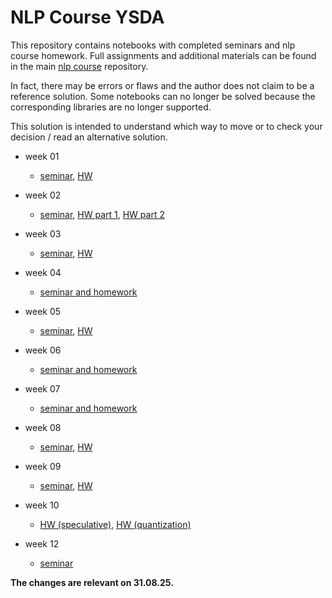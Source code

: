 # NLP Course YSDA

This repository contains notebooks with completed seminars and nlp course homework. Full assignments and additional materials can be found in the main [nlp course](https://github.com/yandexdataschool/nlp_course) repository. 

In fact, there may be errors or flaws and the author does not claim to be a reference solution. Some notebooks can no longer be solved because the corresponding libraries are no longer supported.

This solution is intended to understand which way to move or to check your decision / read an alternative solution.

- week 01
  - [seminar](https://colab.research.google.com/drive/1-dG-karWViP-sKzFi7fKd3VxYNHehmW7?usp=share_link), [HW](https://colab.research.google.com/drive/1F91AbAgTWFjZKAtk1Qyut7mOw-JsrZo2?usp=sharing)
  
- week 02
  - [seminar](https://colab.research.google.com/drive/16cfZOqapvwWs_yVE6VW9djUQy8tMN3Uq?usp=share_link), [HW part 1](https://colab.research.google.com/drive/1v1MGaU_8Xo0vp9rLSHrX7_Sans9alVFA?usp=share_link), [HW part 2](https://colab.research.google.com/drive/1GHeNlq4qLyK_9dHr0W9VYS0YIj_iCOsC?usp=share_link)

- week 03
  - [seminar](https://colab.research.google.com/drive/1VI8zdzg1JV9WVcy-Rw_HHnFI4TZwgxfw?usp=share_link), [HW](https://colab.research.google.com/drive/1J284qnYbHqnaRmMPo3XdmwXNadMJBbY0?usp=share_link)

- week 04
  - [seminar and homework](https://colab.research.google.com/drive/1qFjtFWX-sl1QAqgvh8TZEoDLpcYVqeFD?usp=share_link)

- week 05
  - [seminar](https://colab.research.google.com/drive/1H6s-NJeDrvu3EUWiXZmdImY7NAdtFfzq?usp=share_link), [HW](https://colab.research.google.com/drive/14WbKpBkigliERRctrddFTt8QES1XrHPg?usp=share_link)

- week 06
  - [seminar and homework](https://colab.research.google.com/drive/18QcJ-QNxc-nnB832GpUCBHY-WOrPY-Te?usp=share_link)

- week 07
  - [seminar and homework](https://colab.research.google.com/drive/1J5rpmfGOgy_23hk0JIY9o7e9YFI54Ue7?usp=share_link)

- week 08
  - [seminar](https://colab.research.google.com/drive/1o9a2Lwa-Zz9Y7tNFFvJtOhgjJs06yG8y?usp=share_link), [HW]()

- week 09
  - [seminar](), [HW](https://colab.research.google.com/drive/12a_uD4o2Zclb2pEStJ8tBrQ4e8OtHiAQ?usp=share_link)

- week 10
  - [HW (speculative)](https://colab.research.google.com/drive/1fgY_y4FoqzggzpPWjv-dDsobGQsXxAbb?usp=sharing), [HW (quantization)](https://colab.research.google.com/drive/1LXSyvPIBEolv-5qwsdg-CeVdIw5st4L1?usp=sharing)

- week 12
  - [seminar](https://colab.research.google.com/drive/1QDOCsfjBUvoy3l2Qu0iG2O0LJeX3XKp9?usp=share_link)

<b>The changes are relevant on 31.08.25.</b>
